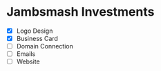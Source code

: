 # Jambsmash Investments

- [x] Logo Design
- [x] Business Card
- [ ] Domain Connection
- [ ] Emails
- [ ] Website 
